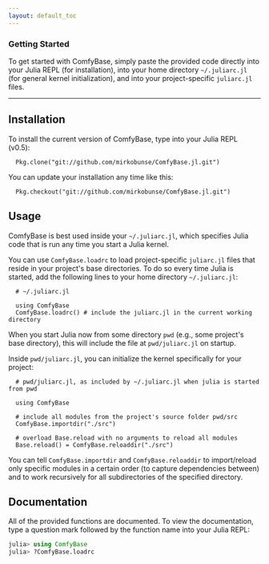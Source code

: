 ```yaml
---
layout: default_toc
---
```




### Getting Started

To get started with ComfyBase, simply paste the provided code directly into your Julia REPL (for installation),
into your home directory `~/.juliarc.jl` (for general kernel initialization), and into your project-specific
`juliarc.jl` files.

---



## Installation

To install the current version of ComfyBase, type into your Julia REPL (v0.5):

      Pkg.clone("git://github.com/mirkobunse/ComfyBase.jl.git")

You can update your installation any time like this:

      Pkg.checkout("git://github.com/mirkobunse/ComfyBase.jl.git")



## Usage

ComfyBase is best used inside your `~/.juliarc.jl`, which specifies Julia code that is run
any time you start a Julia kernel.

You can use `ComfyBase.loadrc` to load project-specific `juliarc.jl` files that reside in
your project's base directories.
To do so every time Julia is started, add the following lines to your home directory `~/.juliarc.jl`:

      # ~/.juliarc.jl
      
      using ComfyBase
      ComfyBase.loadrc() # include the juliarc.jl in the current working directory
      
When you start Julia now from some directory `pwd` (e.g., some project's base directory), this
will include the file at `pwd/juliarc.jl` on startup.

Inside `pwd/juliarc.jl`, you can initialize the kernel specifically for your
project:

      # pwd/juliarc.jl, as included by ~/.juliarc.jl when julia is started from pwd
      
      using ComfyBase
      
      # include all modules from the project's source folder pwd/src
      ComfyBase.importdir("./src")
      
      # overload Base.reload with no arguments to reload all modules
      Base.reload() = ComfyBase.reloaddir("./src")
      
You can tell `ComfyBase.importdir` and `ComfyBase.reloaddir` to import/reload only specific
modules in a certain order (to capture dependencies between) and to work recursively for all
subdirectories of the specified directory.



## Documentation

All of the provided functions are documented. To view the documentation, type a question mark followed by
the function name into your Julia REPL:

```julia
julia> using ComfyBase
julia> ?ComfyBase.loadrc
```



